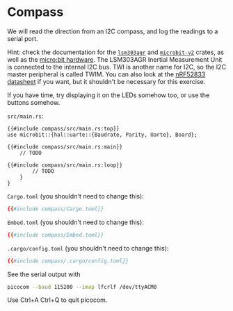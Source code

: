 # Compass

We will read the direction from an I2C compass, and log the readings to a serial port.

Hint: check the documentation for the [`lsm303agr`](https://docs.rs/lsm303agr/latest/lsm303agr/) and
[`microbit-v2`](https://docs.rs/microbit-v2/latest/microbit/) crates, as well as the
[micro:bit hardware](https://tech.microbit.org/hardware/). The LSM303AGR Inertial Measurement Unit
is connected to the internal I2C bus. TWI is another name for I2C, so the I2C master peripheral is
called TWIM. You can also look at the
[nRF52833 datasheet](https://infocenter.nordicsemi.com/pdf/nRF52833_PS_v1.5.pdf) if you want, but it
shouldn't be necessary for this exercise.

If you have time, try displaying it on the LEDs somehow too, or use the buttons somehow.

`src/main.rs`:

```rust,compile_fail
{{#include compass/src/main.rs:top}}
use microbit::{hal::uarte::{Baudrate, Parity, Uarte}, Board};

{{#include compass/src/main.rs:main}}
    // TODO

{{#include compass/src/main.rs:loop}}
        // TODO
    }
}
```

`Cargo.toml` (you shouldn't need to change this):

```toml
{{#include compass/Cargo.toml}}
```

`Embed.toml` (you shouldn't need to change this):

```toml
{{#include compass/Embed.toml}}
```

`.cargo/config.toml` (you shouldn't need to change this):

```toml
{{#include compass/.cargo/config.toml}}
```

See the serial output with

```sh
picocom --baud 115200 --imap lfcrlf /dev/ttyACM0
```

Use Ctrl+A Ctrl+Q to quit picocom.
